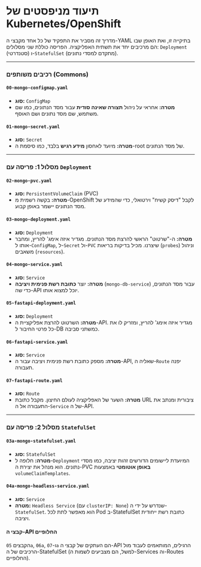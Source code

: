 # תיעוד מניפסטים של Kubernetes/OpenShift

מדריך זה מסביר את התפקיד של כל אחד מקבצי ה-YAML בתיקייה זו, ואת האופן שבו הם מרכיבים יחד את תשתית האפליקציה. הפריסה כוללת שני מסלולים: `Deployment` (סטנדרטי) ו-`StatefulSet` (מתקדם למסדי נתונים).

---

### רכיבים משותפים (Commons)

#### `00-mongo-configmap.yaml`
*   **סוג:** `ConfigMap`
*   **מטרה:** אחראי על ניהול **תצורה שאינה סודית** עבור מסד הנתונים, כמו שם משתמש, שם מסד נתונים ושם האוסף.

#### `01-mongo-secret.yaml`
*   **סוג:** `Secret`
*   **מטרה:** מיועד לאחסון **מידע רגיש** בלבד, כמו סיסמת ה-root של מסד הנתונים.

---

### מסלול 1: פריסה עם `Deployment`

#### `02-mongo-pvc.yaml`
*   **סוג:** `PersistentVolumeClaim` (PVC)
*   **מטרה:** בקשה רשמית מ-OpenShift לקבל "דיסק קשיח" וירטואלי, כדי שהמידע של מסד הנתונים יישמר באופן קבוע.

#### `03-mongo-deployment.yaml`
*   **סוג:** `Deployment`
*   **מטרה:** ה-"שרטוט" הראשי להרצת מסד הנתונים. מגדיר איזה אימג' להריץ, ומחבר אותו ל-`ConfigMap`, ל-`Secret` ול-`PVC` שיצרנו. מכיל בדיקות בריאות (`probes`) וניהול משאבים (`resources`).

#### `04-mongo-service.yaml`
*   **סוג:** `Service`
*   **מטרה:** יוצר **כתובת רשת פנימית ויציבה** (`mongo-db-service`) עבור מסד הנתונים, כדי שה-API יוכל למצוא אותו.

#### `05-fastapi-deployment.yaml`
*   **סוג:** `Deployment`
*   **מטרה:** השרטוט להרצת אפליקציית ה-API. מגדיר איזה אימג' להריץ, ומזריק לו את כל פרטי החיבור ל-DB כמשתני סביבה.

#### `06-fastapi-service.yaml`
*   **סוג:** `Service`
*   **מטרה:** מספק כתובת רשת פנימית ויציבה עבור ה-API, שאליה ה-`Route` יפנה תעבורה.

#### `07-fastapi-route.yaml`
*   **סוג:** `Route`
*   **מטרה:** השער של האפליקציה לעולם החיצון. מקבל כתובת URL ציבורית ומנתב את התעבורה אל ה-`Service` של ה-API.

---

### מסלול 2: פריסה עם `StatefulSet`

#### `03a-mongo-statefulset.yaml`
*   **סוג:** `StatefulSet`
*   **מטרה:** חלופה ל-`Deployment` המיועדת ליישומים הדורשים זהות יציבה, כמו מסדי נתונים. הוא מנהל את יצירת ה-PVC **באופן אוטומטי** באמצעות `volumeClaimTemplates`.

#### `04a-mongo-headless-service.yaml`
*   **סוג:** `Service`
*   **מטרה:** `Headless Service` (עם `clusterIP: None`) שנדרש על ידי ה-`StatefulSet`. הוא מאפשר לתת לכל Pod ב-StatefulSet כתובת רשת ייחודית ויציבה.

#### קבצי ה-API החלופיים
הקבצים `05a`, `06a`, ו-`07a` הם העתקים של קבצי ה-API הרגילים, המותאמים לעבוד מול הרכיבים של ה-StatefulSet (למשל, הם מצביעים לשמות ה-Services וה-Routes החלופיים).
